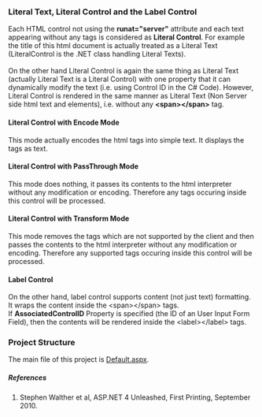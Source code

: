 ﻿### Literal Text, Literal Control and the Label Control
Each HTML control not using the **runat="server"** attribute and each text appearing 
without any tags is considered as **Literal Control**.
For example the title of this html document is actually treated as a Literal Text 
(LiteralControl is the .NET class handling Literal Texts).
<br/><br/>On the other hand Literal Control is again the same thing as Literal Text 
(actually Literal Text is a Literal Control) with one property that it can 
dynamically modify the text (i.e. using Control ID in the C# Code).
However, Literal Control is rendered in the same manner as Literal Text (Non Server 
side html text and elements), i.e. without any **&lt;span&gt;&lt;/span&gt;** tag.


#### Literal Control with Encode Mode
This mode actually encodes the html tags into simple text. It displays the tags as 
text.

#### Literal Control with PassThrough Mode
This mode does nothing, it passes its contents to the html interpreter without any 
modification or encoding. Therefore any tags occuring inside this control 
will be processed.

#### Literal Control with Transform Mode
This mode removes the tags which are not supported by the client and then passes 
the contents to the html interpreter without any modification or encoding. Therefore 
any supported tags occuring inside this control will be processed.

#### Label Control
 On the other hand, label control supports content (not just text) formatting. It 
wraps the content inside the &lt;span&gt;&lt;/span&gt; tags.<br />
If **AssociatedControlID** Property is specified (the ID of an User Input Form Field), 
then the contents will be rendered inside the &lt;label&gt;&lt;/label&gt; tags.

### Project Structure
The main file of this project is [Default.aspx](Default.aspx).
##### References
1. Stephen Walther et al, ASP.NET 4 Unleashed, First Printing, September 2010.